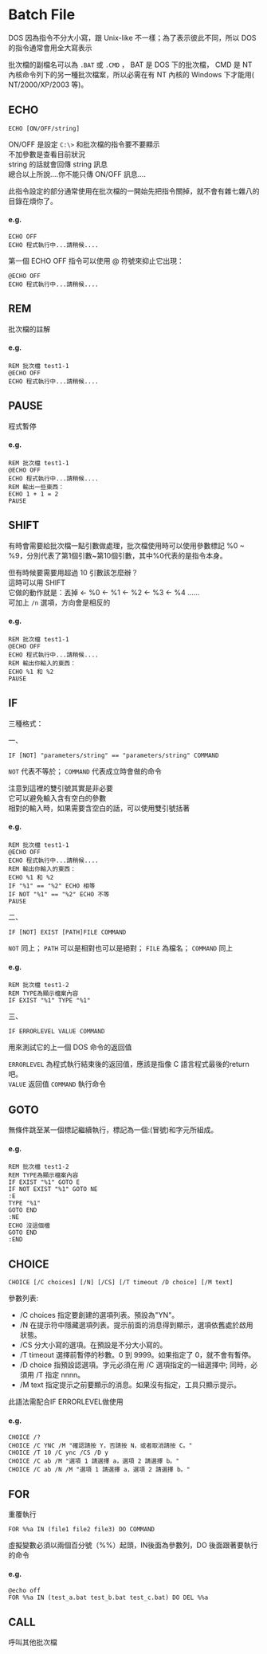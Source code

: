 Batch File
==========

DOS 因為指令不分大小寫，跟 Unix-like 不一樣；為了表示彼此不同，所以 DOS 的指令通常會用全大寫表示

批次檔的副檔名可以為 `.BAT` 或 `.CMD` ， BAT 是 DOS 下的批次檔， CMD 是 NT 內核命令列下的另一種批次檔案，所以必需在有 NT 內核的 Windows 下才能用( NT/2000/XP/2003 等)。

ECHO
----

    ECHO [ON/OFF/string]

ON/OFF 是設定 `C:\>` 和批次檔的指令要不要顯示  
不加參數是查看目前狀況  
string 的話就會回傳 string 訊息  
總合以上所說....你不能只傳 ON/OFF 訊息....

此指令設定的部分通常使用在批次檔的一開始先把指令關掉，就不會有雜七雜八的目錄在煩你了。

#### e.g.

```batch
ECHO OFF
ECHO 程式執行中...請稍候....
```

第一個 ECHO OFF 指令可以使用 @ 符號來抑止它出現：

```batch
@ECHO OFF
ECHO 程式執行中...請稍候....
```

REM
---

批次檔的註解

#### e.g.

```batch
REM 批次檔 test1-1
@ECHO OFF
ECHO 程式執行中...請稍候....
```

PAUSE
-----

程式暫停

#### e.g.

```batch
REM 批次檔 test1-1
@ECHO OFF
ECHO 程式執行中...請稍候....
REM 輸出一些東西：
ECHO 1 + 1 = 2
PAUSE
```

SHIFT
-----

有時會需要給批次檔一點引數做處理，批次檔使用時可以使用參數標記 %0 ~ %9，分別代表了第1個引數~第10個引數，其中%0代表的是指令本身。

但有時候要需要用超過 10 引數該怎麼辦？  
這時可以用 SHIFT  
它做的動作就是：丟掉 ← %0 ← %1 ← %2 ← %3 ← %4 ......  
可加上 `/n` 選項，方向會是相反的

#### e.g.

```batch
REM 批次檔 test1-1
@ECHO OFF
ECHO 程式執行中...請稍候....
REM 輸出你輸入的東西：
ECHO %1 和 %2
PAUSE
```

IF
---

三種格式：

一、

    IF [NOT] "parameters/string" == "parameters/string" COMMAND

`NOT` 代表不等於； `COMMAND` 代表成立時會做的命令

注意到這裡的雙引號其實是非必要  
它可以避免輸入含有空白的參數  
相對的輸入時，如果需要含空白的話，可以使用雙引號括著

#### e.g.

```batch
REM 批次檔 test1-1
@ECHO OFF
ECHO 程式執行中...請稍候....
REM 輸出你輸入的東西：
ECHO %1 和 %2
IF "%1" == "%2" ECHO 相等
IF NOT "%1" == "%2" ECHO 不等
PAUSE
```

二、

    IF [NOT] EXIST [PATH]FILE COMMAND

`NOT` 同上； `PATH` 可以是相對也可以是絕對； `FILE` 為檔名； `COMMAND` 同上

#### e.g.

```batch
REM 批次檔 test1-2
REM TYPE為顯示檔案內容
IF EXIST "%1" TYPE "%1"
```

三、

    IF ERRORLEVEL VALUE COMMAND

用來測試它的上一個 DOS 命令的返回值

`ERRORLEVEL` 為程式執行結束後的返回值，應該是指像 C 語言程式最後的return吧。  
`VALUE` 返回值 
`COMMAND` 執行命令

GOTO
----

無條件跳至某一個標記繼續執行，標記為一個:(冒號)和字元所組成。

#### e.g.

```batch
REM 批次檔 test1-2
REM TYPE為顯示檔案內容
IF EXIST "%1" GOTO E
IF NOT EXIST "%1" GOTO NE
:E
TYPE "%1"
GOTO END
:NE
ECHO 沒這個檔
GOTO END
:END
```

CHOICE
------

    CHOICE [/C choices] [/N] [/CS] [/T timeout /D choice] [/M text]

參數列表: 

* /C choices 指定要創建的選項列表。預設為"YN"。
* /N 在提示符中隱藏選項列表。提示前面的消息得到顯示，選項依舊處於啟用狀態。
* /CS 分大小寫的選項。在預設是不分大小寫的。
* /T timeout 選擇前暫停的秒數。0 到 9999。如果指定了 0，就不會有暫停。
* /D choice 指預設認選項。字元必須在用 /C 選項指定的一組選擇中; 同時，必須用 /T 指定 nnnn。
* /M text 指定提示之前要顯示的消息。如果沒有指定，工具只顯示提示。

此語法需配合IF ERRORLEVEL做使用

#### e.g.

```batch
CHOICE /? 
CHOICE /C YNC /M "確認請按 Y，否請按 N，或者取消請按 C。" 
CHOICE /T 10 /C ync /CS /D y 
CHOICE /C ab /M "選項 1 請選擇 a，選項 2 請選擇 b。" 
CHOICE /C ab /N /M "選項 1 請選擇 a，選項 2 請選擇 b。"
```

FOR
---

重覆執行

    FOR %%a IN (file1 file2 file3) DO COMMAND

虛擬變數必須以兩個百分號（%%）起頭，IN後面為參數列，DO 後面跟著要執行的命令

#### e.g.

```batch
@echo off
FOR %%a IN (test_a.bat test_b.bat test_c.bat) DO DEL %%a
```

CALL
----

呼叫其他批次檔
